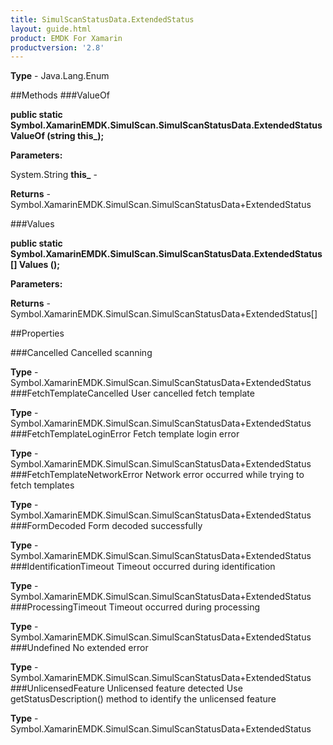 ```yaml
---
title: SimulScanStatusData.ExtendedStatus
layout: guide.html
product: EMDK For Xamarin 
productversion: '2.8' 
---
```


    

**Type** - Java.Lang.Enum

##Methods
###ValueOf

**public static Symbol.XamarinEMDK.SimulScan.SimulScanStatusData.ExtendedStatus ValueOf (string this_);**


        

**Parameters:**

System.String **this_**  - 
        

**Returns** - Symbol.XamarinEMDK.SimulScan.SimulScanStatusData+ExtendedStatus

###Values

**public static Symbol.XamarinEMDK.SimulScan.SimulScanStatusData.ExtendedStatus[] Values ();**


        

**Parameters:**

**Returns** - Symbol.XamarinEMDK.SimulScan.SimulScanStatusData+ExtendedStatus[]

##Properties

###Cancelled
Cancelled scanning

**Type** - Symbol.XamarinEMDK.SimulScan.SimulScanStatusData+ExtendedStatus
###FetchTemplateCancelled
User cancelled fetch template

**Type** - Symbol.XamarinEMDK.SimulScan.SimulScanStatusData+ExtendedStatus
###FetchTemplateLoginError
Fetch template login error

**Type** - Symbol.XamarinEMDK.SimulScan.SimulScanStatusData+ExtendedStatus
###FetchTemplateNetworkError
Network error occurred while trying to fetch templates

**Type** - Symbol.XamarinEMDK.SimulScan.SimulScanStatusData+ExtendedStatus
###FormDecoded
Form decoded successfully

**Type** - Symbol.XamarinEMDK.SimulScan.SimulScanStatusData+ExtendedStatus
###IdentificationTimeout
Timeout occurred during identification

**Type** - Symbol.XamarinEMDK.SimulScan.SimulScanStatusData+ExtendedStatus
###ProcessingTimeout
Timeout occurred during processing

**Type** - Symbol.XamarinEMDK.SimulScan.SimulScanStatusData+ExtendedStatus
###Undefined
No extended error

**Type** - Symbol.XamarinEMDK.SimulScan.SimulScanStatusData+ExtendedStatus
###UnlicensedFeature
Unlicensed feature detected Use getStatusDescription() method to identify the unlicensed feature

**Type** - Symbol.XamarinEMDK.SimulScan.SimulScanStatusData+ExtendedStatus
